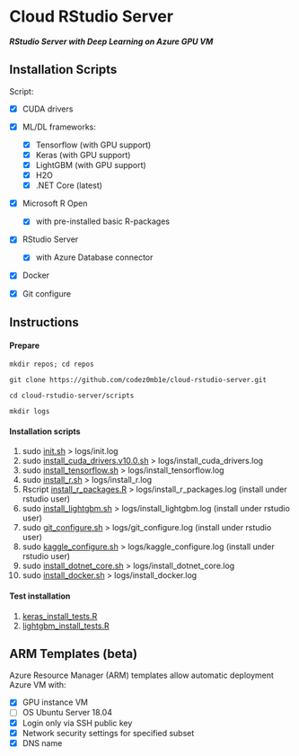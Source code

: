 
# Cloud RStudio Server

___RStudio Server with Deep Learning on Azure GPU VM___


## Installation Scripts

Script:

- [x] CUDA drivers
- [x] ML/DL frameworks:
  - [x] Tensorflow (with GPU support)
  - [x] Keras (with GPU support)
  - [x] LightGBM (with GPU support)
  - [x] H2O
  - [x] .NET Core (latest)
- [x] Microsoft R Open 
  - [x] with pre-installed basic R-packages
- [x] RStudio Server
  - [x] with Azure Database connector
- [x] Docker
- [x] Git configure


## Instructions

#### Prepare

`mkdir repos; cd repos`

`git clone https://github.com/codez0mb1e/cloud-rstudio-server.git`

`cd cloud-rstudio-server/scripts`

`mkdir logs`


#### Installation scripts

1. sudo [init.sh](/scripts/init.sh) > logs/init.log
1. sudo [install_cuda_drivers.v10.0.sh](/scripts/install_cuda_drivers.v10.0.sh) > logs/install_cuda_drivers.log
1. sudo [install_tensorflow.sh](/scripts/install_tensorflow.sh) > logs/install_tensorflow.log
1. sudo [install_r.sh](/scripts/install_r.sh) > logs/install_r.log
1. Rscript [install_r_packages.R](/scripts/install_r_packages.R) > logs/install_r_packages.log (install under rstudio user)
1. sudo [install_lightgbm.sh](/scripts/install_lightgbm.sh) > logs/install_lightgbm.log (install under rstudio user)
1. sudo [git_configure.sh](/scripts/git_configure.sh) > logs/git_configure.log (install under rstudio user)
1. sudo [kaggle_configure.sh](/scripts/kaggle_configure.sh) > logs/kaggle_configure.log (install under rstudio user)
1. sudo [install_dotnet_core.sh](/scripts/install_dotnet_core.sh) > logs/install_dotnet_core.log
1. sudo [install_docker.sh](/scripts/install_docker.sh) > logs/install_docker.log


#### Test installation

1. [keras_install_tests.R](/tests/keras_install_tests.R)
1. [lightgbm_install_tests.R](/tests/lightgbm_install_tests.R)



## ARM Templates (beta)

Azure Resource Manager (ARM) templates allow automatic deployment Azure VM with:

- [x] GPU instance VM
- [ ] OS Ubuntu Server 18.04
- [x] Login only via SSH public key
- [x] Network security settings for specified subset
- [x] DNS name

